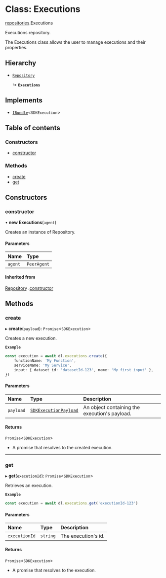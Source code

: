# Class: Executions

[repositories](./repositories.md).Executions

Executions repository.

The Executions class allows the user to manage executions and their properties.

## Hierarchy

- [`Repository`](Repository.md)

  ↳ **`Executions`**

## Implements

- [`IBundle`](../interfaces/IBundle.md)<`SDKExecution`>

## Table of contents

### Constructors

- [constructor](Executions.md#constructor)

### Methods

- [create](Executions.md#create)
- [get](Executions.md#get)

## Constructors

### constructor

• **new Executions**(`agent`)

Creates an instance of Repository.

#### Parameters

| Name | Type |
| :------ | :------ |
| `agent` | `PeerAgent` |

#### Inherited from

[Repository](Repository.md)
.[constructor](Repository.md#constructor)

## Methods

### create

▸ **create**(`payload`): `Promise`<`SDKExecution`>

Creates a new execution.

**`Example`**

```ts
const execution = await dl.executions.create({
    functionName: 'My Function',
    serviceName: 'My Service',
    input: { dataset_id: 'datasetId-123', name: 'My first input' },
})
```

#### Parameters

| Name | Type | Description |
| :------ | :------ | :------ |
| `payload` | [`SDKExecutionPayload`](../interfaces/SDKExecutionPayload.md) | An object containing the execution's payload. |

#### Returns

`Promise`<`SDKExecution`>

- A promise that resolves to the created execution.

___

### get

▸ **get**(`executionId`): `Promise`<`SDKExecution`>

Retrieves an execution.

**`Example`**

```ts
const execution = await dl.executions.get('executionId-123')
```

#### Parameters

| Name | Type | Description |
| :------ | :------ | :------ |
| `executionId` | `string` | The execution's id. |

#### Returns

`Promise`<`SDKExecution`>

- A promise that resolves to the execution.
